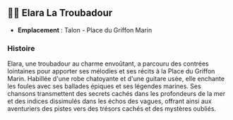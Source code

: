 ## 👨‍🌾 Elara La Troubadour

- **Emplacement** : Talon - Place du Griffon Marin

### Histoire

Elara, une troubadour au charme envoûtant, a parcouru des contrées lointaines pour apporter ses mélodies et ses récits à
la Place du Griffon Marin. Habillée d'une robe chatoyante et d'une guitare usée, elle enchante les foules avec ses
ballades épiques et ses légendes marines. Ses chansons transmettent des secrets cachés dans les profondeurs de la mer et
des indices dissimulés dans les échos des vagues, offrant ainsi aux aventuriers des pistes vers des trésors cachés et
des mystères oubliés.
